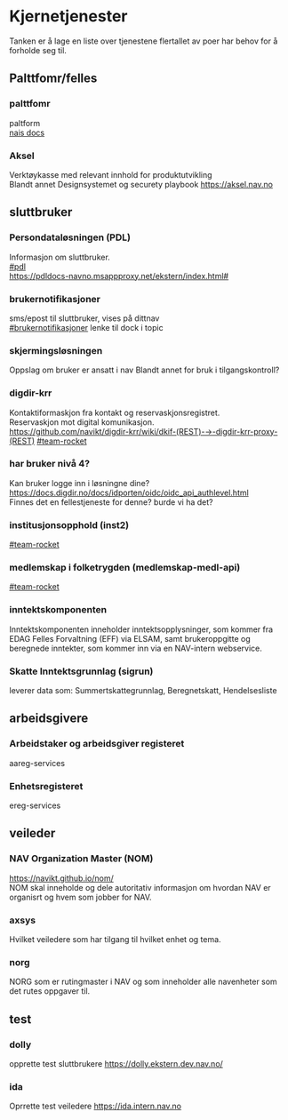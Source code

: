# Kjernetjenester
Tanken er å lage en liste over tjenestene flertallet av poer har behov for å forholde seg til.

## Palttfomr/felles

### palttfomr  
paltform  
[nais docs](https://doc.nais.io)

### Aksel
Verktøykasse med relevant innhold for produktutvikling  
Blandt annet Designsystemet og securety playbook
https://aksel.nav.no

## sluttbruker
### Persondataløsningen (PDL)
Informasjon om sluttbruker.  
[#pdl](https://nav-it.slack.com/archives/C84H68ESC)  
https://pdldocs-navno.msappproxy.net/ekstern/index.html#

### brukernotifikasjoner
sms/epost til sluttbruker, vises på dittnav  
[#brukernotifikasjoner](https://nav-it.slack.com/archives/CR61BPH7G) lenke til dock i topic

### skjermingsløsningen
Oppslag om bruker er ansatt i nav
Blandt annet for bruk i tilgangskontroll?

### digdir-krr
Kontaktiformaskjon fra kontakt og reservaskjonsregistret.  
Reservaskjon mot digital komunikasjon.  
https://github.com/navikt/digdir-krr/wiki/dkif-(REST)-→-digdir-krr-proxy-(REST)
[#team-rocket](https://nav-it.slack.com/archives/C01BXHWPLR4)

### har bruker nivå 4?
Kan bruker logge inn i løsningne dine?
https://docs.digdir.no/docs/idporten/oidc/oidc_api_authlevel.html  
Finnes det en fellestjeneste for denne? burde vi ha det?

### institusjonsopphold (inst2)
[#team-rocket](https://nav-it.slack.com/archives/C01BXHWPLR4)

### medlemskap i folketrygden (medlemskap-medl-api)
[#team-rocket](https://nav-it.slack.com/archives/C01BXHWPLR4)


### inntektskomponenten
Inntektskomponenten inneholder inntektsopplysninger, som kommer fra EDAG Felles Forvaltning (EFF) via ELSAM, samt brukeroppgitte og beregnede inntekter, som kommer inn via en NAV-intern webservice.
### Skatte Inntektsgrunnlag (sigrun)
leverer data som:
Summertskattegrunnlag, Beregnetskatt, Hendelsesliste

## arbeidsgivere
### Arbeidstaker og arbeidsgiver registeret 
aareg-services

### Enhetsregisteret 
ereg-services

## veileder

### NAV Organization Master  (NOM)
https://navikt.github.io/nom/  
NOM skal inneholde og dele autoritativ informasjon om hvordan NAV er organisrt og hvem som jobber for NAV.

### axsys
Hvilket veiledere som har tilgang til hvilket enhet og tema.

### norg
NORG som er rutingmaster i NAV og som inneholder alle navenheter som det rutes oppgaver til.

## test

### dolly
opprette test sluttbrukere
https://dolly.ekstern.dev.nav.no/

### ida
Oprrette test veiledere
https://ida.intern.nav.no

